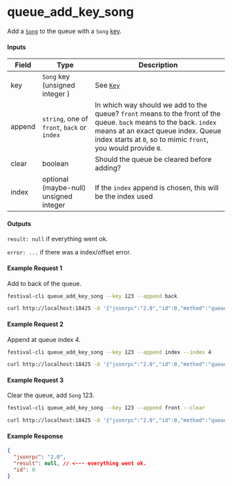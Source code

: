 # queue_add_key_song
Add a [`Song`](../../common-objects/song.md) to the queue with a `Song` [key](../../common-objects/key.md).

#### Inputs

| Field  | Type                                        | Description |
|--------|---------------------------------------------|-------------|
| key    | `Song` key (unsigned integer  )             | See [`Key`](key.md)
| append | `string`, one of `front`, `back` or `index` | In which way should we add to the queue? `front` means to the front of the queue. `back` means to the back. `index` means at an exact queue index. Queue index starts at `0`, so to mimic `front`, you would provide `0`.
| clear  | boolean                                     | Should the queue be cleared before adding?
| index  | optional (maybe-null) unsigned integer      | If the `index` append is chosen, this will be the index used

#### Outputs
`result: null` if everything went ok.

`error: ...` if there was a index/offset error.

#### Example Request 1
Add to back of the queue.
```bash
festival-cli queue_add_key_song --key 123 --append back
```
```bash
curl http://localhost:18425 -d '{"jsonrpc":"2.0","id":0,"method":"queue_add_key_song","params":{"key":123,"append":"back","clear":false}'
```

#### Example Request 2
Append at queue index 4.
```bash
festival-cli queue_add_key_song --key 123 --append index --index 4
```
```bash
curl http://localhost:18425 -d '{"jsonrpc":"2.0","id":0,"method":"queue_add_key_song","params":{"key":123,"append":"index","index":4,"clear":false}'
```

#### Example Request 3
Clear the queue, add `Song` 123.
```bash
festival-cli queue_add_key_song --key 123 --append front --clear
```
```bash
curl http://localhost:18425 -d '{"jsonrpc":"2.0","id":0,"method":"queue_add_key_song","params":{"key":123,"append":"front","clear":true}'
```

#### Example Response
```json
{
  "jsonrpc": "2.0",
  "result": null, // <--- everything went ok.
  "id": 0
}
```
